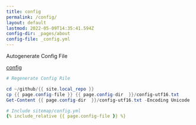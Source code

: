 ```yaml
---
title: config
permalink: /config/
layout: default
lastmod: 2022-05-09T14:35:41.594Z
config-dir: _pages/about
config-file: _config.yml
---
```


Autogenerate Config File

[config]()

```powershell
# Regenerate Config Rile

cd ~/github/{{ site.local_repo }}
cp {{ page.config-file }} {{ page.config-dir  }}/config-utf16.txt
Get-Content {{ page.config-dir  }}/config-utf16.txt -Encoding Unicode | Set-Content -Encoding UTF8 {{ page.config-dir }}/{{ page.config-file }}
```

```yml
# Include sitemap/config.yml
{% include_relative {{ page.config-file }} %}
```
